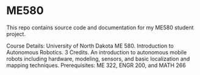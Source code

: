 # ME580

This repo contains source code and documentation for my ME580 student project. 

Course Details:
University of North Dakota
ME 580. Introduction to Autonomous Robotics. 3 Credits.
An introduction to autonomous mobile robots including hardware, modeling, sensors, and basic localization and mapping 
techniques. Prerequisites: ME 322, ENGR 200, and MATH 266
